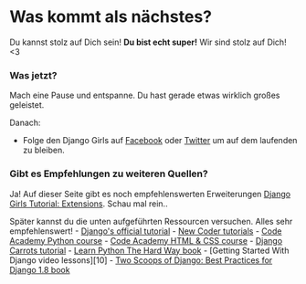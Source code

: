 # Was kommt als nächstes?

Du kannst stolz auf Dich sein! **Du bist echt super!** Wir sind stolz auf Dich! <3

### Was jetzt?

Mach eine Pause und entspanne. Du hast gerade etwas wirklich großes geleistet.

Danach:

*   Folge den Django Girls auf [Facebook](http://facebook.com/djangogirls) oder [Twitter](http://facebook.com/djangogirls) um auf dem laufenden zu bleiben.

### Gibt es Empfehlungen zu weiteren Quellen?

Ja! Auf dieser Seite gibt es noch empfehlenswerten Erweiterungen [Django Girls Tutorial: Extensions](http://djangogirls.gitbooks.io/django-girls-tutorial-extensions/). Schau mal rein..

Später kannst du die unten aufgeführten Ressourcen versuchen. Alles sehr empfehlenswert! - [Django's official tutorial](https://docs.djangoproject.com/en/1.8/intro/tutorial01/) - [New Coder tutorials](https://docs.djangoproject.com/en/1.8/intro/tutorial01/) - [Code Academy Python course](https://docs.djangoproject.com/en/1.8/intro/tutorial01/) - [Code Academy HTML & CSS course](https://docs.djangoproject.com/en/1.8/intro/tutorial01/) - [Django Carrots tutorial](https://docs.djangoproject.com/en/1.8/intro/tutorial01/) - [Learn Python The Hard Way book](https://docs.djangoproject.com/en/1.8/intro/tutorial01/) - [Getting Started With Django video lessons][10] - [Two Scoops of Django: Best Practices for Django 1.8 book][11]

 [11]: http://twoscoopspress.com/products/two-scoops-of-django-1-8